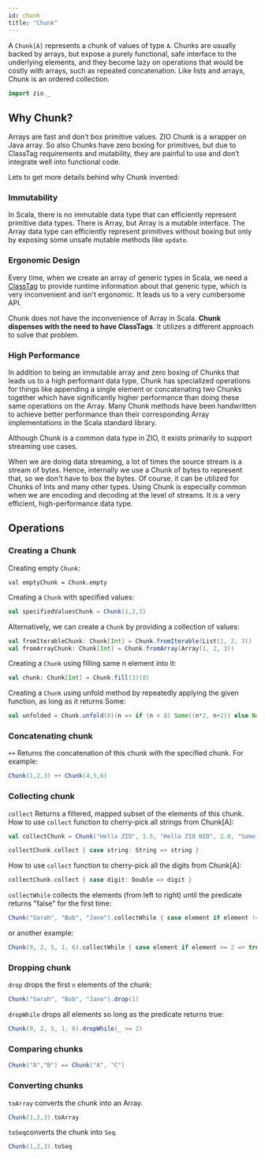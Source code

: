 ```yaml
---
id: chunk
title: "Chunk"
---
```

A `Chunk[A]` represents a chunk of values of type `A`. Chunks are usually backed by arrays, but expose a purely functional, safe interface to the underlying elements, and they become lazy on operations that would be costly with arrays, such as repeated concatenation. Like lists and arrays, Chunk is an ordered collection. 

```scala mdoc:invisible
import zio._
```

## Why Chunk?
Arrays are fast and don’t box primitive values. ZIO Chunk is a wrapper on Java array. So also Chunks have zero boxing for primitives, but due to ClassTag requirements and mutability, they are painful to use and don’t integrate well into functional code.

Lets to get more details behind why Chunk invented:

### Immutability
In Scala, there is no immutable data type that can efficiently represent primitive data types. There is Array, but Array is a mutable interface. The Array data type can efficiently represent primitives without boxing but only by exposing some unsafe mutable methods like `update`.

### Ergonomic Design
Every time, when we create an array of generic types in Scala, we need a [ClassTag](https://www.scala-lang.org/api/current/scala/reflect/ClassTag.html) to provide runtime information about that generic type, which is very inconvenient and isn't ergonomic. It leads us to a very cumbersome API.

Chunk does not have the inconvenience of Array in Scala. **Chunk dispenses with the need to have ClassTags**. It utilizes a different approach to solve that problem. 

### High Performance
In addition to being an immutable array and zero boxing of Chunks that leads us to a high performant data type, Chunk has specialized operations for things like appending a single element or concatenating two Chunks together which have significantly higher performance than doing these same operations on the Array. Many Chunk methods have been handwritten to achieve better performance than their corresponding Array implementations in the Scala standard library.

Although Chunk is a common data type in ZIO, it exists primarily to support streaming use cases. 

When we are doing data streaming, a lot of times the source stream is a stream of bytes. Hence, internally we use a Chunk of bytes to represent that, so we don't have to box the bytes. Of course, it can be utilized for Chunks of Ints and many other types. Using Chunk is especially common when we are encoding and decoding at the level of streams. It is a very efficient, high-performance data type. 

## Operations

### Creating a Chunk

Creating empty `Chunk`:
```
val emptyChunk = Chunk.empty
```

Creating a `Chunk` with specified values:
```scala mdoc
val specifiedValuesChunk = Chunk(1,2,3)
```

Alternatively, we can create a `Chunk` by providing a collection of values:
```scala mdoc
val fromIterableChunk: Chunk[Int] = Chunk.fromIterable(List(1, 2, 3))
val fromArrayChunk: Chunk[Int] = Chunk.fromArray(Array(1, 2, 3))
```

Creating a `Chunk` using filling same n element into it:
```scala mdoc
val chunk: Chunk[Int] = Chunk.fill(3)(0)
```

Creating a `Chunk` using unfold method by repeatedly applying the given function, as long as it returns Some:
```scala mdoc
val unfolded = Chunk.unfold(0)(n => if (n < 8) Some((n*2, n+2)) else None)
```

### Concatenating chunk

`++` Returns the concatenation of this chunk with the specified chunk. For example:

```scala mdoc
Chunk(1,2,3) ++ Chunk(4,5,6)
```

### Collecting chunk

`collect` Returns a filtered, mapped subset of the elements of this chunk.
How to use `collect` function to cherry-pick all strings from Chunk[A]:

```scala mdoc
val collectChunk = Chunk("Hello ZIO", 1.5, "Hello ZIO NIO", 2.0, "Some string", 2.5)

collectChunk.collect { case string: String => string }
```
How to use `collect` function to cherry-pick all the digits from Chunk[A]:

```scala mdoc
collectChunk.collect { case digit: Double => digit }
```

`collectWhile` collects the elements (from left to right) until the predicate returns "false" for the first time:

```scala mdoc
Chunk("Sarah", "Bob", "Jane").collectWhile { case element if element != "Bob" => true }
```
or another example:

```scala mdoc
Chunk(9, 2, 5, 1, 6).collectWhile { case element if element >= 2 => true }
```
### Dropping chunk

`drop` drops the first `n` elements of the chunk:

```scala mdoc
Chunk("Sarah", "Bob", "Jane").drop(1)
```

`dropWhile` drops all elements so long as the predicate returns true:

```scala mdoc
Chunk(9, 2, 5, 1, 6).dropWhile(_ >= 2)
```

### Comparing chunks

```scala mdoc
Chunk("A","B") == Chunk("A", "C")
```

### Converting chunks

`toArray` converts the chunk into an Array.

```scala mdoc:silent
Chunk(1,2,3).toArray
```

`toSeq`converts the chunk into `Seq`.

``` scala mdoc
Chunk(1,2,3).toSeq
```
 
